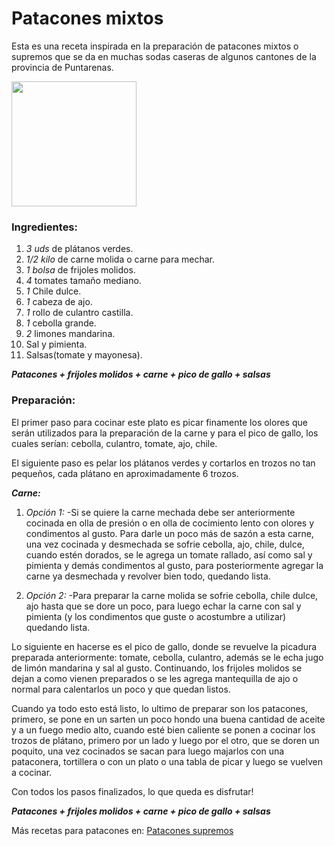 # Patacones mixtos

Esta es una receta inspirada en la preparación de patacones mixtos o supremos que se da en muchas sodas caseras de algunos cantones de la provincia de Puntarenas. 

<img src= "https://media.istockphoto.com/id/1334537730/es/foto/patacones.jpg?s=2048x2048&w=is&k=20&c=VyjnisFu4P9JE2venDfoi3PBNz4PRTl--JxMGuyY7Mc=" width="200">

### Ingredientes:

1. *3 uds* de plátanos verdes.
2. *1/2 kilo* de carne molida o carne para mechar.
3. *1 bolsa* de frijoles molidos. 
4. *4* tomates tamaño mediano.
5. *1* Chile dulce.
6. *1* cabeza de ajo.
7. *1* rollo de culantro castilla.
8. *1* cebolla grande.
9. *2* limones mandarina.
10. Sal y pimienta.
11. Salsas(tomate y mayonesa).


**_Patacones + frijoles molidos + carne + pico de gallo + salsas_**


### Preparación: 

El primer paso para cocinar este plato es picar finamente los olores que serán utilizados para la preparación de la carne y para el pico de gallo, los cuales serían: cebolla, culantro, tomate, ajo, chile.

El siguiente paso es pelar los plátanos verdes y cortarlos en trozos no tan pequeños, cada plátano en aproximadamente 6 trozos.

**_Carne:_**

1. *Opción 1:*
-Si se quiere la carne mechada debe ser anteriormente cocinada en olla de presión o en olla de cocimiento lento con olores y condimentos al gusto.
Para darle un poco más de sazón a esta carne, una vez cocinada y desmechada se sofrie cebolla, ajo, chile, dulce, cuando estén dorados, se le agrega un tomate rallado, así como sal y pimienta y demás condimentos al gusto, para posteriormente agregar la carne ya desmechada y revolver bien todo, quedando lista.

2. *Opción 2:*
-Para preparar la carne molida se sofrie cebolla, chile dulce, ajo hasta que se dore un poco, para luego echar la carne con sal y pimienta (y los condimentos que guste o acostumbre a utilizar) quedando lista.

Lo siguiente en hacerse es el pico de gallo, donde se revuelve la picadura preparada anteriormente: tomate, cebolla, culantro, además se le echa jugo de limón mandarina y sal al gusto. 
Continuando, los frijoles molidos se dejan a como vienen preparados o se les agrega mantequilla de ajo o normal para calentarlos un poco y que quedan listos. 

Cuando ya todo esto está listo, lo ultimo de preparar son los patacones, primero, se pone en un sarten un poco hondo una buena cantidad de aceite y a un fuego medio alto, cuando esté bien caliente se ponen a cocinar los trozos de plátano, primero por un lado y luego por el otro, que se doren un poquito, una vez cocinados se sacan para luego majarlos con una pataconera, tortillera o con un plato o una tabla de picar y luego se vuelven a cocinar.

Con todos los pasos finalizados, lo que queda es disfrutar!

**_Patacones + frijoles molidos + carne + pico de gallo + salsas_**


Más recetas para patacones en:
[Patacones supremos](https://www.recetasdecostarica.com/2009/01/patacones-supremos.html) 
